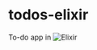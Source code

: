# todos-elixir
To-do app in ![Elixir](https://img.shields.io/badge/elixir-%234B275F.svg?style=for-the-badge&amp;logo=elixir&amp;logoColor=white)
